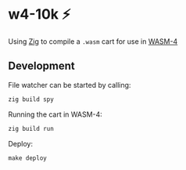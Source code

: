 # w4-10k :zap:

Using [Zig](https://ziglang.org/) to compile a `.wasm` cart
for use in [WASM-4](https://wasm4.org/)

## Development

File watcher can be started by calling:
```sh
zig build spy
```

Running the cart in WASM-4:
```sh
zig build run
```

Deploy:
```
make deploy
```

